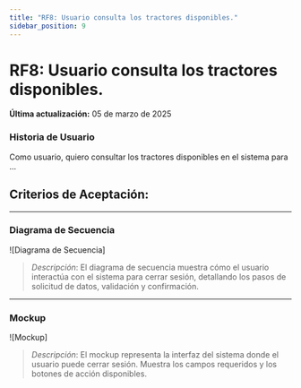 ```yaml
---
title: "RF8: Usuario consulta los tractores disponibles."  
sidebar_position: 9
---
```


# RF8: Usuario consulta los tractores disponibles.

**Última actualización:** 05 de marzo de 2025

### Historia de Usuario

Como usuario, quiero consultar los tractores disponibles en el sistema para ...

  **Criterios de Aceptación:**
  - 

---

### Diagrama de Secuencia

![Diagrama de Secuencia] 

> *Descripción*: El diagrama de secuencia muestra cómo el usuario interactúa con el sistema para cerrar sesión, detallando los pasos de solicitud de datos, validación y confirmación.

---

### Mockup

![Mockup]

> *Descripción*: El mockup representa la interfaz del sistema donde el usuario puede cerrar sesión. Muestra los campos requeridos y los botones de acción disponibles.
